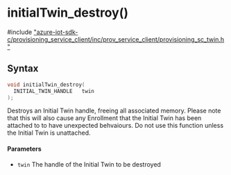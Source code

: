 # initialTwin_destroy()

\#include ["azure-iot-sdk-c/provisioning_service_client/inc/prov_service_client/provisioning_sc_twin.h"](../iot-c-ref-provisioning-sc-twin-h.md)  

## Syntax

```C
void initialTwin_destroy(
  INITIAL_TWIN_HANDLE  	twin
);

```

Destroys an Initial Twin handle, freeing all associated memory. Please note that this will also cause any Enrollment that the Initial Twin has been attached to to have unexpected behvaiours. Do not use this function unless the Initial Twin is unattached.

#### Parameters
* `twin` The handle of the Initial Twin to be destroyed

